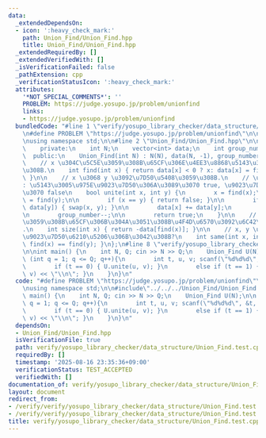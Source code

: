 ```yaml
---
data:
  _extendedDependsOn:
  - icon: ':heavy_check_mark:'
    path: Union_Find/Union_Find.hpp
    title: Union_Find/Union_Find.hpp
  _extendedRequiredBy: []
  _extendedVerifiedWith: []
  _isVerificationFailed: false
  _pathExtension: cpp
  _verificationStatusIcon: ':heavy_check_mark:'
  attributes:
    '*NOT_SPECIAL_COMMENTS*': ''
    PROBLEM: https://judge.yosupo.jp/problem/unionfind
    links:
    - https://judge.yosupo.jp/problem/unionfind
  bundledCode: "#line 1 \"verify/yosupo_library_checker/data_structure/Union_Find.test.cpp\"\
    \n#define PROBLEM \"https://judge.yosupo.jp/problem/unionfind\"\n\n#include<bits/stdc++.h>\n\
    \nusing namespace std;\n\n#line 2 \"Union_Find/Union_Find.hpp\"\n\nclass Union_Find{\n\
    \    private:\n    int N;\n    vector<int> data;\n    int group_number;\n\n  \
    \  public:\n    Union_Find(int N) : N(N), data(N, -1), group_number(N) {}\n\n\
    \    // x \u304C\u5C5E\u3059\u308B\u65CF\u306E\u4EE3\u8868\u5143\u3092\u6C42\u3081\
    \u308B.\n    int find(int x) { return data[x] < 0 ? x: data[x] = find(data[x]);\
    \ }\n\n    // x \u3068 y \u3092\u7D50\u5408\u3059\u308B.\n    // \u8FD4\u308A\u5024\
    : \u5143\u3005\u975E\u9023\u7D50\u306A\u3089\u3070 true, \u9023\u7D50\u306A\u3089\
    \u3070 false\n    bool unite(int x, int y) {\n        x = find(x);\n        y\
    \ = find(y);\n\n        if (x == y) { return false; }\n\n        if (data[x] >\
    \ data[y]) { swap(x, y); }\n\n        data[x] += data[y];\n        data[y] = x;\n\
    \n        group_number--;\n\n        return true;\n    }\n\n    // x \u304C\u5C5E\
    \u3059\u308B\u65CF\u306B\u304A\u3051\u308B\u4F4D\u6570\u3092\u6C42\u3081\u308B\
    .\n    int size(int x) { return -data[find(x)]; }\n\n    // x, y \u306F\u540C\u3058\
    \u9023\u7D50\u6210\u5206\u306B\u3042\u308B?\n    int same(int x, int y) { return\
    \ find(x) == find(y); }\n};\n#line 8 \"verify/yosupo_library_checker/data_structure/Union_Find.test.cpp\"\
    \n\nint main() {\n    int N, Q; cin >> N >> Q;\n    Union_Find U(N);\n\n    for\
    \ (int q = 1; q <= Q; q++){\n        int t, u, v; scanf(\"%d%d%d\", &t, &u, &v);\n\
    \        if (t == 0) { U.unite(u, v); }\n        else if (t == 1) { cout << U.same(u,\
    \ v) << \"\\n\"; }\n    }\n}\n"
  code: "#define PROBLEM \"https://judge.yosupo.jp/problem/unionfind\"\n\n#include<bits/stdc++.h>\n\
    \nusing namespace std;\n\n#include\"../../../Union_Find/Union_Find.hpp\"\n\nint\
    \ main() {\n    int N, Q; cin >> N >> Q;\n    Union_Find U(N);\n\n    for (int\
    \ q = 1; q <= Q; q++){\n        int t, u, v; scanf(\"%d%d%d\", &t, &u, &v);\n\
    \        if (t == 0) { U.unite(u, v); }\n        else if (t == 1) { cout << U.same(u,\
    \ v) << \"\\n\"; }\n    }\n}\n"
  dependsOn:
  - Union_Find/Union_Find.hpp
  isVerificationFile: true
  path: verify/yosupo_library_checker/data_structure/Union_Find.test.cpp
  requiredBy: []
  timestamp: '2025-08-16 23:35:36+09:00'
  verificationStatus: TEST_ACCEPTED
  verifiedWith: []
documentation_of: verify/yosupo_library_checker/data_structure/Union_Find.test.cpp
layout: document
redirect_from:
- /verify/verify/yosupo_library_checker/data_structure/Union_Find.test.cpp
- /verify/verify/yosupo_library_checker/data_structure/Union_Find.test.cpp.html
title: verify/yosupo_library_checker/data_structure/Union_Find.test.cpp
---
```


